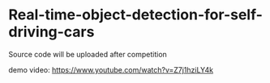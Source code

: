 # Real-time-object-detection-for-self-driving-cars
Source code will be uploaded after competition

demo video: https://www.youtube.com/watch?v=Z7j1hziLY4k
